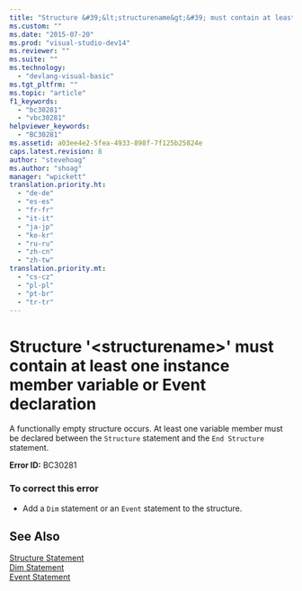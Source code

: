 ```yaml
---
title: "Structure &#39;&lt;structurename&gt;&#39; must contain at least one instance member variable or Event declaration | Microsoft Docs"
ms.custom: ""
ms.date: "2015-07-20"
ms.prod: "visual-studio-dev14"
ms.reviewer: ""
ms.suite: ""
ms.technology: 
  - "devlang-visual-basic"
ms.tgt_pltfrm: ""
ms.topic: "article"
f1_keywords: 
  - "bc30281"
  - "vbc30281"
helpviewer_keywords: 
  - "BC30281"
ms.assetid: a03ee4e2-5fea-4933-898f-7f125b25824e
caps.latest.revision: 8
author: "stevehoag"
ms.author: "shoag"
manager: "wpickett"
translation.priority.ht: 
  - "de-de"
  - "es-es"
  - "fr-fr"
  - "it-it"
  - "ja-jp"
  - "ko-kr"
  - "ru-ru"
  - "zh-cn"
  - "zh-tw"
translation.priority.mt: 
  - "cs-cz"
  - "pl-pl"
  - "pt-br"
  - "tr-tr"
---
```

# Structure &#39;&lt;structurename&gt;&#39; must contain at least one instance member variable or Event declaration
A functionally empty structure occurs. At least one variable member must be declared between the `Structure` statement and the `End Structure` statement.  
  
 **Error ID:** BC30281  
  
### To correct this error  
  
-   Add a `Dim` statement or an `Event` statement to the structure.  
  
## See Also  
 [Structure Statement](/dotnet/visual-basic/language-reference/statements/structure-statement)   
 [Dim Statement](/dotnet/visual-basic/language-reference/statements/dim-statement)   
 [Event Statement](/dotnet/visual-basic/language-reference/statements/event-statement)